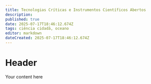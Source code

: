 ```yaml
---
title: Tecnologias Críticas e Instrumentos Científicos Abertos
description: 
published: true
date: 2025-07-17T18:46:12.674Z
tags: ciência cidadã, oceano
editor: markdown
dateCreated: 2025-07-17T18:46:12.674Z
---
```


# Header
Your content here